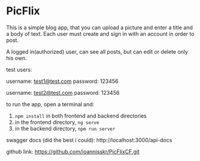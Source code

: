 # PicFlix

This is a simple blog app, that you can upload a picture and enter a title and a body of text. Each user must create and sign in with an account in order to post.

A logged in(authorized) user, can see all posts, but can edit or delete only his own.

test users:

username: test1@test.com
password: 123456

username: test2@test.com
password: 123456

to run the app, open a terminal and:

1. `npm install` in both frontend and backend directories
2. in the frontend directory, `ng serve`
3. in the backend directory, `npm run server`

swagger docs (did the best i could):
http://localhost:3000/api-docs

github link:
https://github.com/ioannisskr/PicFlixCF.git
